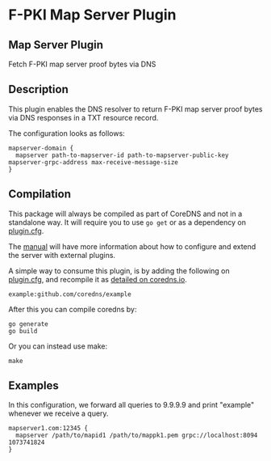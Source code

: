 # F-PKI Map Server Plugin

## Map Server Plugin

Fetch F-PKI map server proof bytes via DNS

## Description

This plugin enables the DNS resolver to return F-PKI map server proof bytes via DNS responses in a TXT resource record.

The configuration looks as follows:

~~~ corefile
mapserver-domain {
  mapserver path-to-mapserver-id path-to-mapserver-public-key mapserver-grpc-address max-receive-message-size
}
~~~

## Compilation

This package will always be compiled as part of CoreDNS and not in a standalone way. It will require you to use `go get` or as a dependency on [plugin.cfg](https://github.com/coredns/coredns/blob/master/plugin.cfg).

The [manual](https://coredns.io/manual/toc/#what-is-coredns) will have more information about how to configure and extend the server with external plugins.

A simple way to consume this plugin, is by adding the following on [plugin.cfg](https://github.com/coredns/coredns/blob/master/plugin.cfg), and recompile it as [detailed on coredns.io](https://coredns.io/2017/07/25/compile-time-enabling-or-disabling-plugins/#build-with-compile-time-configuration-file).

~~~
example:github.com/coredns/example
~~~

After this you can compile coredns by:

```shell script
go generate
go build
```

Or you can instead use make:

```shell script
make
```

## Examples

In this configuration, we forward all queries to 9.9.9.9 and print "example" whenever we receive
a query.

~~~ corefile
mapserver1.com:12345 {
  mapserver /path/to/mapid1 /path/to/mappk1.pem grpc://localhost:8094 1073741824
}
~~~

